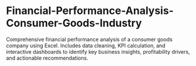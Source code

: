 # Financial-Performance-Analysis-Consumer-Goods-Industry
Comprehensive financial performance analysis of a consumer goods company using Excel. Includes data cleaning, KPI calculation, and interactive dashboards to identify key business insights, profitability drivers, and actionable recommendations.
